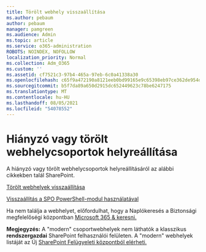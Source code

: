 ```yaml
---
title: Törölt webhely visszaállítása
ms.author: pebaum
author: pebaum
manager: pamgreen
ms.audience: Admin
ms.topic: article
ms.service: o365-administration
ROBOTS: NOINDEX, NOFOLLOW
localization_priority: Normal
ms.collection: Adm_O365
ms.custom: ''
ms.assetid: cf7521c3-97b4-465a-97eb-6c0a41338a30
ms.openlocfilehash: c65f9a472190a8121eeb0bd99165e9c65398eb97ce362de954d491078e322f44
ms.sourcegitcommit: b5f7da89a650d2915dc652449623c78be6247175
ms.translationtype: MT
ms.contentlocale: hu-HU
ms.lasthandoff: 08/05/2021
ms.locfileid: "54078552"
---
```

# <a name="recover-missing-or-deleted-site-collections"></a>Hiányzó vagy törölt webhelycsoportok helyreállítása

A hiányzó vagy törölt webhelycsoportok helyreállításáról az alábbi cikkekben talál SharePoint.

[Törölt webhelyek visszaállítása](https://docs.microsoft.com/sharepoint/restore-deleted-site-collection)

[Visszaállítás a SPO PowerShell-modul használatával](https://support.office.com/article/Introduction-to-the-SharePoint-Online-Management-Shell-C16941C3-19B4-4710-8056-34C034493429)

Ha nem találja a webhelyet, előfordulhat, hogy a Naplókeresés a Biztonsági megfelelőségi központban [Microsoft 365 &amp; keresni.](https://docs.microsoft.com/microsoft-365/compliance/search-the-audit-log-in-security-and-compliance)

**Megjegyzés:** A "modern" csoportwebhelyek nem láthatók a klasszikus **rendszergazdai** SharePoint felhasználói felületen. A "modern" webhelyek listáját az Új [SharePoint Felügyeleti központból elérheti.](https://docs.microsoft.com/sharepoint/get-started-new-admin-center)


